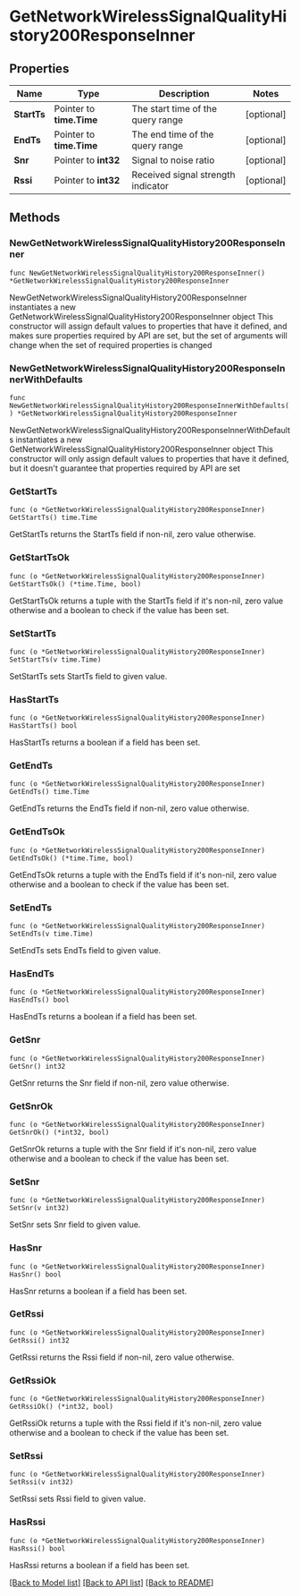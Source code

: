 # GetNetworkWirelessSignalQualityHistory200ResponseInner

## Properties

Name | Type | Description | Notes
------------ | ------------- | ------------- | -------------
**StartTs** | Pointer to **time.Time** | The start time of the query range | [optional] 
**EndTs** | Pointer to **time.Time** | The end time of the query range | [optional] 
**Snr** | Pointer to **int32** | Signal to noise ratio | [optional] 
**Rssi** | Pointer to **int32** | Received signal strength indicator | [optional] 

## Methods

### NewGetNetworkWirelessSignalQualityHistory200ResponseInner

`func NewGetNetworkWirelessSignalQualityHistory200ResponseInner() *GetNetworkWirelessSignalQualityHistory200ResponseInner`

NewGetNetworkWirelessSignalQualityHistory200ResponseInner instantiates a new GetNetworkWirelessSignalQualityHistory200ResponseInner object
This constructor will assign default values to properties that have it defined,
and makes sure properties required by API are set, but the set of arguments
will change when the set of required properties is changed

### NewGetNetworkWirelessSignalQualityHistory200ResponseInnerWithDefaults

`func NewGetNetworkWirelessSignalQualityHistory200ResponseInnerWithDefaults() *GetNetworkWirelessSignalQualityHistory200ResponseInner`

NewGetNetworkWirelessSignalQualityHistory200ResponseInnerWithDefaults instantiates a new GetNetworkWirelessSignalQualityHistory200ResponseInner object
This constructor will only assign default values to properties that have it defined,
but it doesn't guarantee that properties required by API are set

### GetStartTs

`func (o *GetNetworkWirelessSignalQualityHistory200ResponseInner) GetStartTs() time.Time`

GetStartTs returns the StartTs field if non-nil, zero value otherwise.

### GetStartTsOk

`func (o *GetNetworkWirelessSignalQualityHistory200ResponseInner) GetStartTsOk() (*time.Time, bool)`

GetStartTsOk returns a tuple with the StartTs field if it's non-nil, zero value otherwise
and a boolean to check if the value has been set.

### SetStartTs

`func (o *GetNetworkWirelessSignalQualityHistory200ResponseInner) SetStartTs(v time.Time)`

SetStartTs sets StartTs field to given value.

### HasStartTs

`func (o *GetNetworkWirelessSignalQualityHistory200ResponseInner) HasStartTs() bool`

HasStartTs returns a boolean if a field has been set.

### GetEndTs

`func (o *GetNetworkWirelessSignalQualityHistory200ResponseInner) GetEndTs() time.Time`

GetEndTs returns the EndTs field if non-nil, zero value otherwise.

### GetEndTsOk

`func (o *GetNetworkWirelessSignalQualityHistory200ResponseInner) GetEndTsOk() (*time.Time, bool)`

GetEndTsOk returns a tuple with the EndTs field if it's non-nil, zero value otherwise
and a boolean to check if the value has been set.

### SetEndTs

`func (o *GetNetworkWirelessSignalQualityHistory200ResponseInner) SetEndTs(v time.Time)`

SetEndTs sets EndTs field to given value.

### HasEndTs

`func (o *GetNetworkWirelessSignalQualityHistory200ResponseInner) HasEndTs() bool`

HasEndTs returns a boolean if a field has been set.

### GetSnr

`func (o *GetNetworkWirelessSignalQualityHistory200ResponseInner) GetSnr() int32`

GetSnr returns the Snr field if non-nil, zero value otherwise.

### GetSnrOk

`func (o *GetNetworkWirelessSignalQualityHistory200ResponseInner) GetSnrOk() (*int32, bool)`

GetSnrOk returns a tuple with the Snr field if it's non-nil, zero value otherwise
and a boolean to check if the value has been set.

### SetSnr

`func (o *GetNetworkWirelessSignalQualityHistory200ResponseInner) SetSnr(v int32)`

SetSnr sets Snr field to given value.

### HasSnr

`func (o *GetNetworkWirelessSignalQualityHistory200ResponseInner) HasSnr() bool`

HasSnr returns a boolean if a field has been set.

### GetRssi

`func (o *GetNetworkWirelessSignalQualityHistory200ResponseInner) GetRssi() int32`

GetRssi returns the Rssi field if non-nil, zero value otherwise.

### GetRssiOk

`func (o *GetNetworkWirelessSignalQualityHistory200ResponseInner) GetRssiOk() (*int32, bool)`

GetRssiOk returns a tuple with the Rssi field if it's non-nil, zero value otherwise
and a boolean to check if the value has been set.

### SetRssi

`func (o *GetNetworkWirelessSignalQualityHistory200ResponseInner) SetRssi(v int32)`

SetRssi sets Rssi field to given value.

### HasRssi

`func (o *GetNetworkWirelessSignalQualityHistory200ResponseInner) HasRssi() bool`

HasRssi returns a boolean if a field has been set.


[[Back to Model list]](../README.md#documentation-for-models) [[Back to API list]](../README.md#documentation-for-api-endpoints) [[Back to README]](../README.md)


